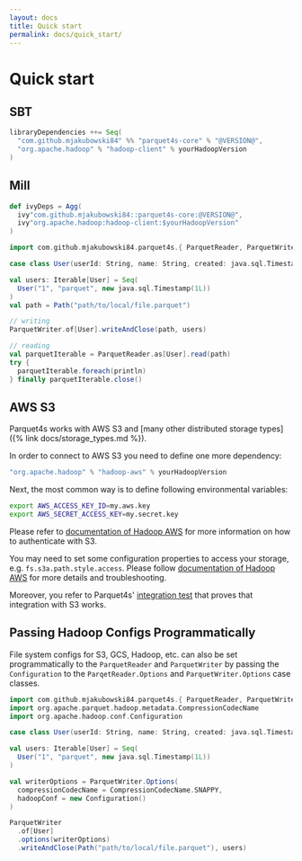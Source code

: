 ```yaml
---
layout: docs
title: Quick start
permalink: docs/quick_start/
---
```


# Quick start

## SBT

```scala
libraryDependencies ++= Seq(
  "com.github.mjakubowski84" %% "parquet4s-core" % "@VERSION@",
  "org.apache.hadoop" % "hadoop-client" % yourHadoopVersion
)
```

## Mill

```scala
def ivyDeps = Agg(
  ivy"com.github.mjakubowski84::parquet4s-core:@VERSION@",
  ivy"org.apache.hadoop:hadoop-client:$yourHadoopVersion"
)
```

```scala mdoc:compile-only
import com.github.mjakubowski84.parquet4s.{ ParquetReader, ParquetWriter, Path }

case class User(userId: String, name: String, created: java.sql.Timestamp)

val users: Iterable[User] = Seq(
  User("1", "parquet", new java.sql.Timestamp(1L))
)
val path = Path("path/to/local/file.parquet")

// writing
ParquetWriter.of[User].writeAndClose(path, users)

// reading
val parquetIterable = ParquetReader.as[User].read(path)
try {
  parquetIterable.foreach(println)
} finally parquetIterable.close()
```

## AWS S3

Parquet4s works with AWS S3 and [many other distributed storage types]({% link docs/storage_types.md %}).

In order to connect to AWS S3 you need to define one more dependency:

```scala
"org.apache.hadoop" % "hadoop-aws" % yourHadoopVersion
```

Next, the most common way is to define following environmental variables:

```bash
export AWS_ACCESS_KEY_ID=my.aws.key
export AWS_SECRET_ACCESS_KEY=my.secret.key
```

Please refer to [documentation of Hadoop AWS](https://hadoop.apache.org/docs/stable/hadoop-aws/tools/hadoop-aws/#Authenticating_with_S3) for more information on how to authenticate with S3.

You may need to set some configuration properties to access your storage, e.g. `fs.s3a.path.style.access`. 
Please follow [documentation of Hadoop AWS](https://hadoop.apache.org/docs/current/hadoop-aws/tools/hadoop-aws/index.html) for more details and troubleshooting.

Moreover, you refer to Parquet4s' [integration test](https://github.com/mjakubowski84/parquet4s/tree/master/s3Test/src/it) that proves that integration with S3 works.

## Passing Hadoop Configs Programmatically

File system configs for S3, GCS, Hadoop, etc. can also be set programmatically to the `ParquetReader` and `ParquetWriter` by passing the `Configuration` to the `ParqetReader.Options` and `ParquetWriter.Options` case classes.  

```scala mdoc:compile-only
import com.github.mjakubowski84.parquet4s.{ ParquetReader, ParquetWriter, Path }
import org.apache.parquet.hadoop.metadata.CompressionCodecName
import org.apache.hadoop.conf.Configuration

case class User(userId: String, name: String, created: java.sql.Timestamp)

val users: Iterable[User] = Seq(
  User("1", "parquet", new java.sql.Timestamp(1L))
)

val writerOptions = ParquetWriter.Options(
  compressionCodecName = CompressionCodecName.SNAPPY,
  hadoopConf = new Configuration()
)

ParquetWriter
  .of[User]
  .options(writerOptions)
  .writeAndClose(Path("path/to/local/file.parquet"), users)
```
